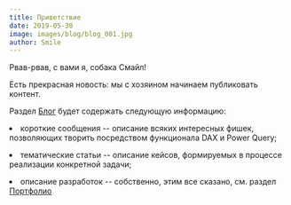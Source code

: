 ```yaml
---
title: Приветствие
date: 2019-05-30
image: images/blog/blog_001.jpg
author: Smile
---
```


Рвав-рвав, с вами я, собака Смайл!

Есть прекрасная новость: мы с хозяином начинаем публиковать контент.

Раздел [Блог](https://kkadikin.ru/ru/blog/) будет содержать следующую информацию:

**<li>** короткие сообщения -- описание всяких интересных фишек, позволяющих творить посредством функционала DAX и Power Query;  

**<li>** тематические статьи -- описание кейсов, формируемых в процессе реализации конкретной задачи;

**<li>** описание разработок -- собственно, этим все сказано, см. раздел [Портфолио](https://kkadikin.ru/ru/portfolio/)